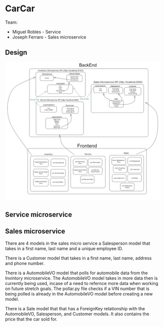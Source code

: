 # CarCar

Team:

* Miguel Robles - Service
* Joseph Ferraro - Sales microservice

## Design
![Design](ReadmeDesign.jpg)
## Service microservice



## Sales microservice

There are 4 models in the sales micro service a Salesperson model that takes in a first name, last name and a unique employee ID.

There is a Customer model that takes in a first name, last name, address and phone number.

There is a AutomobileVO model that polls for automobile data from the Invintory microservice.  The AutomobileVO model takes in more data then is currently being used,
incase of a need to refernce more data when working on future stretch goals.  The pollar.py file checks if a VIN number that is being polled is already in the AutomobileVO model before creating a new model.

There is a Sale model that that has a ForeignKey relationship with the AutomobileVO, Salesperson, and Customer models.  It also contains the price that the car sold for.
